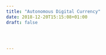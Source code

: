 ```yaml
---
title: "Autonomous Digital Currency"
date: 2018-12-20T15:15:08+01:00
draft: false

    


---
```



